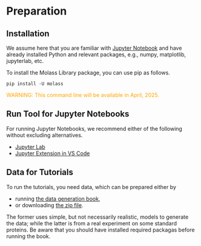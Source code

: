 # Preparation
## Installation

We assume here that you are familiar with [Jupyter Notebook](https://en.wikipedia.org/wiki/Project_Jupyter#Jupyter_Notebook) and have already installed Python and 
relevant packages, e.g., numpy, matplotlib, jupyterlab, etc.

To install the Molass Library package, you can use pip as follows.

```
pip install -U molass
```

<font color="orange">WARNING: This command line will be available in April, 2025.</font>

## Run Tool for Jupyter Notebooks

For running Jupyter Notebooks, we recommend either of the following without excluding alternatives.

* [Jupyter Lab](https://jupyter.org/)
* [Jupyter Extension in VS Code](https://code.visualstudio.com/docs/datascience/jupyter-notebooks)

## Data for Tutorials

To run the tutorials, you need data, which can be prepared either by

* running [the data generation book](generate_data.ipynb),
* or downloading [the zip file](../../data/sample_data.zip).

The former uses simple, but not necessarily realistic, models to generate the data; while the latter is from a real experiment on some standard proteins. Be aware that you should have installed required packagas before running the book.